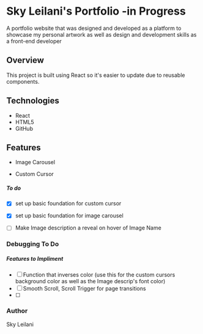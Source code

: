 # Sky Leilani's Portfolio -in Progress #
A portfolio website that was designed and developed as a platform to showcase my personal artwork as well as design and development skills as a front-end developer

## Overview 

This project is built using React so it's easier to update due to reusable components. 

## Technologies  

* React
* HTML5
* GitHub

## Features  

* Image Carousel 

* Custom Cursor

##### To do 

- [x] set up basic foundation for custom cursor
- [x] set up basic foundation for image carousel 

- [ ] Make Image description a reveal on hover of Image Name 


### Debugging To Do 


##### Features to Impliment 

- [ ] Function that inverses color (use this for the custom cursors background color as well as the Image descrip's font color)
- [ ] Smooth Scroll, Scroll Trigger for page transitions 
- [ ] 
### Author ###

Sky Leilani

